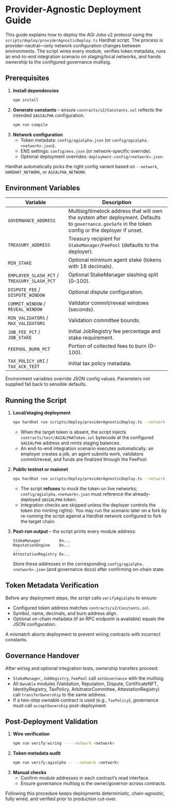 # Provider-Agnostic Deployment Guide

This guide explains how to deploy the AGI Jobs v2 protocol using the
`scripts/deploy/providerAgnosticDeploy.ts` Hardhat script. The process is
provider-neutral—only network configuration changes between environments.
The script wires every module, verifies token metadata, runs an end-to-end
integration scenario on staging/local networks, and hands ownership to the
configured governance multisig.

## Prerequisites

1. **Install dependencies**
   ```bash
   npm install
   ```
2. **Generate constants** – ensure `contracts/v2/Constants.sol` reflects the
   intended `$AGIALPHA` configuration.
   ```bash
   npm run compile
   ```
3. **Network configuration**
   - Token metadata: `config/agialpha.json` (or
     `config/agialpha.<network>.json`).
   - ENS settings: `config/ens.json` (or network-specific override).
   - Optional deployment overrides: `deployment-config/<network>.json`.

Hardhat automatically picks the right config variant based on `--network`,
`HARDHAT_NETWORK`, or `AGIALPHA_NETWORK`.

## Environment Variables

| Variable                                    | Description                                                                                                                                         |
| ------------------------------------------- | --------------------------------------------------------------------------------------------------------------------------------------------------- |
| `GOVERNANCE_ADDRESS`                        | Multisig/timelock address that will own the system after deployment. Defaults to `governance.govSafe` in the token config or the deployer if unset. |
| `TREASURY_ADDRESS`                          | Treasury recipient for `StakeManager`/`FeePool` (defaults to the deployer).                                                                         |
| `MIN_STAKE`                                 | Optional minimum agent stake (tokens with 18 decimals).                                                                                             |
| `EMPLOYER_SLASH_PCT` / `TREASURY_SLASH_PCT` | Optional StakeManager slashing split (0–100).                                                                                                       |
| `DISPUTE_FEE` / `DISPUTE_WINDOW`            | Optional dispute configuration.                                                                                                                     |
| `COMMIT_WINDOW` / `REVEAL_WINDOW`           | Validator commit/reveal windows (seconds).                                                                                                          |
| `MIN_VALIDATORS` / `MAX_VALIDATORS`         | Validation committee bounds.                                                                                                                        |
| `JOB_FEE_PCT` / `JOB_STAKE`                 | Initial JobRegistry fee percentage and stake requirement.                                                                                           |
| `FEEPOOL_BURN_PCT`                          | Portion of collected fees to burn (0–100).                                                                                                          |
| `TAX_POLICY_URI` / `TAX_ACK_TEXT`           | Initial tax policy metadata.                                                                                                                        |

Environment variables override JSON config values. Parameters not supplied
fall back to sensible defaults.

## Running the Script

1. **Local/staging deployment**

   ```bash
   npx hardhat run scripts/deploy/providerAgnosticDeploy.ts --network hardhat
   ```

   - When the target token is absent, the script injects
     `contracts/test/AGIALPHAToken.sol` bytecode at the configured
     `$AGIALPHA` address and mints staging balances.
   - An end-to-end integration scenario executes automatically: an employer
     creates a job, an agent submits work, validators commit/reveal, and
     funds are finalized through the FeePool.

2. **Public testnet or mainnet**

   ```bash
   npx hardhat run scripts/deploy/providerAgnosticDeploy.ts --network sepolia
   ```

   - The script **refuses** to mock the token on live networks; `config/agialpha.<network>.json`
     must reference the already-deployed `$AGIALPHA` token.
   - Integration checks are skipped unless the deployer controls the token
     (no minting rights). You may run the scenario later on a fork by
     re-running the script against a Hardhat network configured to fork the
     target chain.

3. **Post-run output** – the script prints every module address:
   ```
   StakeManager        0x...
   ReputationEngine    0x...
   ...
   AttestationRegistry 0x...
   ```
   Store these addresses in the corresponding `config/agialpha.<network>.json`
   (and governance docs) after confirming on-chain state.

## Token Metadata Verification

Before any deployment steps, the script calls
`verifyAgialpha` to ensure:

- Configured token address matches `contracts/v2/Constants.sol`.
- Symbol, name, decimals, and burn address align.
- Optional on-chain metadata (if an RPC endpoint is available) equals the
  JSON configuration.

A mismatch aborts deployment to prevent wiring contracts with incorrect
constants.

## Governance Handover

After wiring and optional integration tests, ownership transfers proceed:

- `StakeManager`, `JobRegistry`, `FeePool` call `setGovernance` with the
  multisig.
- All `Ownable` modules (Validation, Reputation, Dispute, CertificateNFT,
  IdentityRegistry, TaxPolicy, ArbitratorCommittee, AttestationRegistry)
  call `transferOwnership` to the same address.
- If a two-step ownable contract is used (e.g., `TaxPolicy`), governance must
  call `acceptOwnership` post-deployment.

## Post-Deployment Validation

1. **Wire verification**
   ```bash
   npm run verify:wiring -- --network <network>
   ```
2. **Token metadata audit**
   ```bash
   npm run verify:agialpha -- --network <network>
   ```
3. **Manual checks**
   - Confirm module addresses in each contract’s read interface.
   - Ensure governance multisig is the owner/governor across contracts.

Following this procedure keeps deployments deterministic, chain-agnostic,
fully wired, and verified prior to production cut-over.
